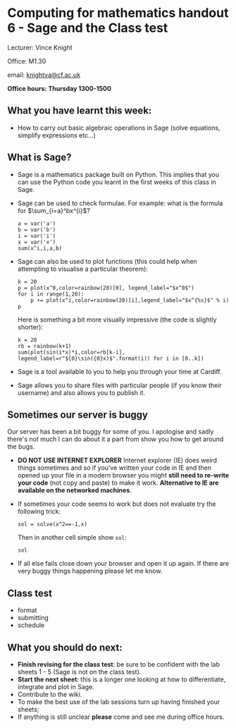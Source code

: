 # Computing for mathematics handout 6 - Sage and the Class test

Lecturer: Vince Knight

Office: M1.30

email: knightva@cf.ac.uk

**Office hours: Thursday 1300-1500**

## What you have learnt this week:

- How to carry out basic algebraic operations in Sage (solve equations, simplify expressions etc...)

## What is Sage?

- Sage is a mathematics package built on Python. This implies that you can use the Python code you learnt in the first weeks of this class in Sage.
- Sage can be used to check formulae. For example: what is the formula for $\sum_{i=a}^bx^{i}$?

    ~~~{.python}
    a = var('a')
    b = var('b')
    i = var('i')
    x = var('x')
    sum(x^i,i,a,b)
    ~~~

- Sage can also be used to plot functions (this could help when attempting to visualise a particular theorem):

    ~~~{.python}
    k = 20
    p = plot(x^0,color=rainbow(20)[0], legend_label="$x^0$")
    for i in range(1,20):
        p += plot(x^i,color=rainbow(20)[i],legend_label="$x^{%s}$" % i)
    p
    ~~~

    Here is something a bit more visually impressive (the code is slightly shorter):

    ~~~{.python}
    k = 20
    rb = rainbow(k+1)
    sum(plot(sin(i*x)*i,color=rb[k-i], legend_label=r"${0}\sin({0}x)$".format(i)) for i in [0..k])
    ~~~

- Sage is a tool available to you to help you through your time at Cardiff.
- Sage allows you to share files with particular people (if you know their username) and also allows you to publish it.

## Sometimes our server is buggy

Our server has been a bit buggy for some of you. I apologise and sadly there's not much I can do about it a part from show you how to get around the bugs.

- **DO NOT USE INTERNET EXPLORER** Internet explorer (IE) does weird things sometimes and so if you've written your code in IE and then opened up your file in a modern browser you might **still need to re-write your code** (not copy and paste) to make it work. **Alternative to IE are available on the networked machines**.
- If sometimes your code seems to work but does not evaluate try the following trick:

    ~~~{.python}
    sol = solve(x^2==-1,x)
    ~~~

    Then in another cell simple show `sol`:

    ~~~{.python}
    sol
    ~~~

- If all else fails close down your browser and open it up again. If there are very buggy things happening please let me know.

## Class test

- format
- submitting
- schedule

## What you should do next:

- **Finish revising for the class test**: be sure to be confident with the lab sheets 1 - 5 (Sage is not on the class test).
- **Start the next sheet**: this is a longer one looking at how to differentiate, integrate and plot in Sage.
- Contribute to the wiki.
- To make the best use of the lab sessions turn up having finished your sheets;
- If anything is still unclear **please** come and see me during office hours.
